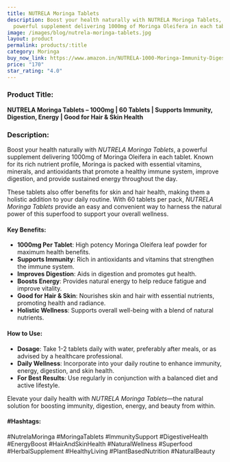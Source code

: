 ```yaml
---
title: NUTRELA Moringa Tablets
description: Boost your health naturally with NUTRELA Moringa Tablets, a
  powerful supplement delivering 1000mg of Moringa Oleifera in each tablet.
image: /images/blog/nutrela-moringa-tablets.jpg
layout: product
permalink: products/:title
category: Moringa
buy_now_link: https://www.amazon.in/NUTRELA-1000-Moringa-Immunity-Digestion/dp/B0CZF5LSD5/ref=sr_1_28?crid=JPSHXC1IUKVG&tag=ayushmonk-21
price: "170"
star_rating: "4.0"
---
```

### Product Title:
**NUTRELA Moringa Tablets – 1000mg | 60 Tablets | Supports Immunity, Digestion, Energy | Good for Hair & Skin Health**

### Description:
Boost your health naturally with *NUTRELA Moringa Tablets*, a powerful supplement delivering 1000mg of Moringa Oleifera in each tablet. Known for its rich nutrient profile, Moringa is packed with essential vitamins, minerals, and antioxidants that promote a healthy immune system, improve digestion, and provide sustained energy throughout the day. 

These tablets also offer benefits for skin and hair health, making them a holistic addition to your daily routine. With 60 tablets per pack, *NUTRELA Moringa Tablets* provide an easy and convenient way to harness the natural power of this superfood to support your overall wellness.

#### Key Benefits:
- **1000mg Per Tablet**: High potency Moringa Oleifera leaf powder for maximum health benefits.
- **Supports Immunity**: Rich in antioxidants and vitamins that strengthen the immune system.
- **Improves Digestion**: Aids in digestion and promotes gut health.
- **Boosts Energy**: Provides natural energy to help reduce fatigue and improve vitality.
- **Good for Hair & Skin**: Nourishes skin and hair with essential nutrients, promoting health and radiance.
- **Holistic Wellness**: Supports overall well-being with a blend of natural nutrients.

#### How to Use:
- **Dosage**: Take 1-2 tablets daily with water, preferably after meals, or as advised by a healthcare professional.
- **Daily Wellness**: Incorporate into your daily routine to enhance immunity, energy, digestion, and skin health.
- **For Best Results**: Use regularly in conjunction with a balanced diet and active lifestyle.

Elevate your daily health with *NUTRELA Moringa Tablets*—the natural solution for boosting immunity, digestion, energy, and beauty from within.

#### #Hashtags:
#NutrelaMoringa #MoringaTablets #ImmunitySupport #DigestiveHealth #EnergyBoost #HairAndSkinHealth #NaturalWellness #Superfood #HerbalSupplement #HealthyLiving #PlantBasedNutrition #NaturalBeauty
